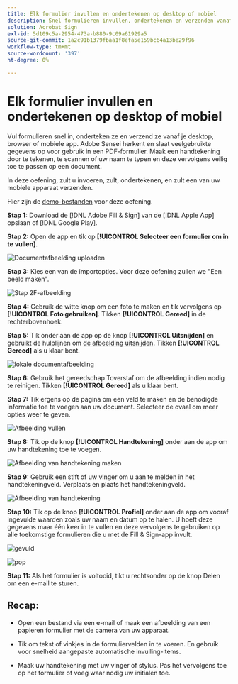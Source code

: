 ```yaml
---
title: Elk formulier invullen en ondertekenen op desktop of mobiel
description: Snel formulieren invullen, ondertekenen en verzenden vanaf je desktop, browser of mobiele app
solution: Acrobat Sign
exl-id: 5d109c5a-2954-473a-b880-9c09a61929a5
source-git-commit: 1a2c91b1379fbaa1f8efa5e159bc64a13be29f96
workflow-type: tm+mt
source-wordcount: '397'
ht-degree: 0%

---
```


# Elk formulier invullen en ondertekenen op desktop of mobiel

Vul formulieren snel in, onderteken ze en verzend ze vanaf je desktop, browser of mobiele app. Adobe Sensei herkent en slaat veelgebruikte gegevens op voor gebruik in een PDF-formulier. Maak een handtekening door te tekenen, te scannen of uw naam te typen en deze vervolgens veilig toe te passen op een document.

In deze oefening, zult u invoeren, zult, ondertekenen, en zult een van uw mobiele apparaat verzenden.

Hier zijn de [demo-bestanden](assets/03_FillSignScan.zip) voor deze oefening.

**Stap 1:** Download de [!DNL Adobe Fill & Sign] van de [!DNL Apple App] opslaan of [!DNL Google Play].

**Stap 2:** Open de app en tik op **[!UICONTROL Selecteer een formulier om in te vullen]**.

![Documentafbeelding uploaden](assets/mobilescan.jpg)

**Stap 3:** Kies een van de importopties. Voor deze oefening zullen we &quot;Een beeld maken&quot;.

![Stap 2F-afbeelding](assets/Step2F.jpg)

**Stap 4:** Gebruik de witte knop om een foto te maken en tik vervolgens op **[!UICONTROL Foto gebruiken]**. Tikken **[!UICONTROL Gereed]** in de rechterbovenhoek.

**Stap 5:** Tik onder aan de app op de knop **[!UICONTROL Uitsnijden]** en gebruikt de hulplijnen om [de afbeelding uitsnijden](https://www.adobe.com/acrobat/online/crop-pdf.html). Tikken **[!UICONTROL Gereed]** als u klaar bent.

![lokale documentafbeelding](assets/localdoc.jpg)

**Stap 6:** Gebruik het gereedschap Toverstaf om de afbeelding indien nodig te reinigen. Tikken **[!UICONTROL Gereed]** als u klaar bent.

**Stap 7:** Tik ergens op de pagina om een veld te maken en de benodigde informatie toe te voegen aan uw document. Selecteer de ovaal om meer opties weer te geven.

![Afbeelding vullen](assets/fill.jpg)


**Stap 8:** Tik op de knop **[!UICONTROL Handtekening]** onder aan de app om uw handtekening toe te voegen.

![Afbeelding van handtekening maken](assets/createsign.jpg)

**Stap 9:** Gebruik een stift of uw vinger om u aan te melden in het handtekeningveld. Verplaats en plaats het handtekeningveld.

![Afbeelding van handtekening](assets/sign.jpg)

**Stap 10:** Tik op de knop **[!UICONTROL Profiel]** onder aan de app om vooraf ingevulde waarden zoals uw naam en datum op te halen. U hoeft deze gegevens maar één keer in te vullen en deze vervolgens te gebruiken op alle toekomstige formulieren die u met de Fill &amp; Sign-app invult.

![gevuld](assets/filled.jpg)

![pop](assets/prepop.jpg)

**Stap 11:** Als het formulier is voltooid, tikt u rechtsonder op de knop Delen om een e-mail te sturen.

## Recap:

* Open een bestand via een e-mail of maak een afbeelding van een papieren formulier met de camera van uw apparaat.

* Tik om tekst of vinkjes in de formuliervelden in te voeren. En gebruik voor snelheid aangepaste automatische invulling-items.

* Maak uw handtekening met uw vinger of stylus. Pas het vervolgens toe op het formulier of voeg waar nodig uw initialen toe.
